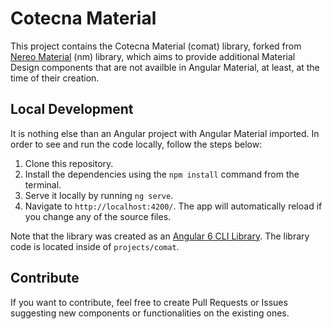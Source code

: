 # Cotecna Material

This project contains the Cotecna Material (comat) library, forked from [Nereo Material](https://github.com/nereolopez/nereo-material) (nm) library, which aims to provide additional Material Design components that are not availble in Angular Material, at least, at the time of their creation. 

## Local Development

It is nothing else than an Angular project with Angular Material imported. In order to see and run the code locally, follow the steps below:

1. Clone this repository.
2. Install the dependencies using the `npm install` command from the terminal.
3. Serve it locally by running `ng serve`. 
4. Navigate to `http://localhost:4200/`. The app will automatically reload if you change any of the source files.

Note that the library was created as an [Angular 6 CLI Library](https://github.com/angular/angular-cli/wiki/stories-create-library). The library code is located inside of `projects/comat`.


## Contribute
If you want to contribute, feel free to create Pull Requests or Issues suggesting new components or functionalities on the existing ones.